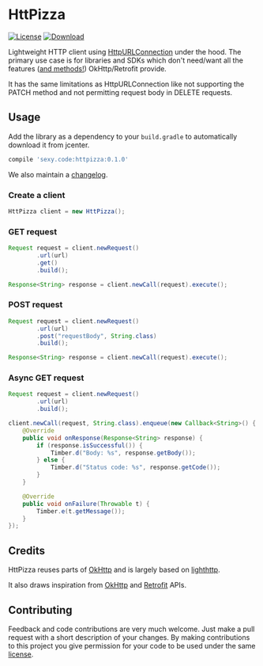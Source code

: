 # HttPizza

[![License](https://img.shields.io/badge/license-Apache%202-blue.svg)](https://www.apache.org/licenses/LICENSE-2.0)
[![Download](https://api.bintray.com/packages/reisub/maven/httpizza/images/download.svg) ](https://bintray.com/reisub/maven/httpizza/_latestVersion)

Lightweight HTTP client using [HttpURLConnection](http://developer.android.com/intl/es/reference/java/net/HttpURLConnection.html) under the hood.
The primary use case is for libraries and SDKs which don't need/want all the features ([and methods!](http://www.methodscount.com/?lib=com.squareup.okhttp3%3Aokhttp%3A3.0.1)) OkHttp/Retrofit provide.

It has the same limitations as HttpURLConnection like not supporting the PATCH method and not permitting request body in DELETE requests.

## Usage

Add the library as a dependency to your ```build.gradle``` to automatically download it from jcenter.

```groovy
compile 'sexy.code:httpizza:0.1.0'
```

We also maintain a [changelog](CHANGELOG.md).

### Create a client

```java
HttPizza client = new HttPizza();
```

### GET request

```java
Request request = client.newRequest()
        .url(url)
        .get()
        .build();

Response<String> response = client.newCall(request).execute();
```

### POST request

```java
Request request = client.newRequest()
        .url(url)
        .post("requestBody", String.class)
        .build();

Response<String> response = client.newCall(request).execute();
```

### Async GET request

```java
Request request = client.newRequest()
        .url(url)
        .build();

client.newCall(request, String.class).enqueue(new Callback<String>() {
    @Override
    public void onResponse(Response<String> response) {
        if (response.isSuccessful()) {
            Timber.d("Body: %s", response.getBody());
        } else {
            Timber.d("Status code: %s", response.getCode());
        }
    }

    @Override
    public void onFailure(Throwable t) {
        Timber.e(t.getMessage());
    }
});
```

## Credits

HttPizza reuses parts of [OkHttp](https://github.com/square/okhttp) and is largely based on [lighthttp](https://github.com/satorufujiwara/lighthttp).

It also draws inspiration from [OkHttp](https://github.com/square/okhttp) and [Retrofit](https://github.com/square/retrofit) APIs.

## Contributing

Feedback and code contributions are very much welcome. Just make a pull request with a short description of your changes. By making contributions to this project you give permission for your code to be used under the same [license](LICENSE).
